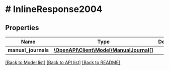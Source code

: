 # # InlineResponse2004

## Properties

Name | Type | Description | Notes
------------ | ------------- | ------------- | -------------
**manual_journals** | [**\OpenAPI\Client\Model\ManualJournal[]**](ManualJournal.md) |  |

[[Back to Model list]](../../README.md#models) [[Back to API list]](../../README.md#endpoints) [[Back to README]](../../README.md)
